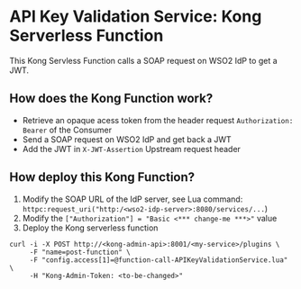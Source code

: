 # API Key Validation Service: Kong Serverless Function
This Kong Servless Function calls a SOAP request on WSO2 IdP to get a JWT.

## How does the Kong Function work?
- Retrieve an opaque acess token from the header request ```Authorization: Bearer``` of the Consumer
- Send a SOAP request on WSO2 IdP and get back a JWT
- Add the JWT in ```X-JWT-Assertion``` Upstream request header

## How deploy this Kong Function?
1) Modify the SOAP URL of the IdP server, see Lua command: ```httpc:request_uri("http:/<wso2-idp-server>:8080/services/...```)
2) Modify the ```["Authorization"] = "Basic <*** change-me ***>"``` value
3) Deploy the Kong serverless function
```
curl -i -X POST http://<kong-admin-api>:8001/<my-service>/plugins \
     -F "name=post-function" \
     -F "config.access[1]=@function-call-APIKeyValidationService.lua" \
     -H "Kong-Admin-Token: <to-be-changed>"
```
